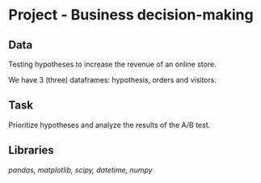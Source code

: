 # Project - Business decision-making


## Data

Testing hypotheses to increase the revenue of an online store.

We have 3 (three) dataframes: hypothesis, orders and visitors.

## Task

Prioritize hypotheses and analyze the results of the A/B test.

## Libraries
*pandas, matplotlib, scipy, datetime, numpy*
